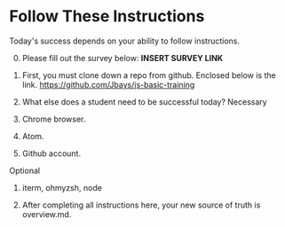 # Follow These Instructions

Today's success depends on your ability to follow instructions.

0. Please fill out the survey below:
**INSERT SURVEY LINK**

1.  First, you must clone down a repo from github.  Enclosed below is the link.
https://github.com/Jbays/js-basic-training

2. What else does a student need to be successful today?
  Necessary
  1. Chrome browser.  
  2. Atom.
  3. Github account.

  Optional
  1. iterm, ohmyzsh, node

3.  After completing all instructions here, your new source of truth is overview.md.
